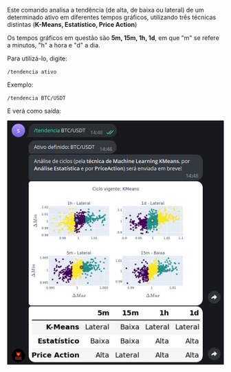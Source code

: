 Este comando analisa a tendência (de alta, de baixa ou lateral) 
de um determinado ativo em diferentes tempos gráficos, 
utilizando três técnicas distintas (**K-Means, Estatístico, Price Action**)

Os tempos gráficos em questão são **5m, 15m, 1h, 1d**, em 
que "m" se refere a minutos, "h" a hora e "d" a dia.

Para utilizá-lo, digite: 

```console
/tendencia ativo
```

Exemplo: 

```console
/tendencia BTC/USDT
```

E verá como saída: 

![](img/tendencia.png)